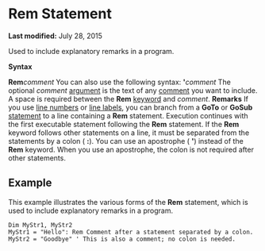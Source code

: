 
# Rem Statement

 **Last modified:** July 28, 2015

Used to include explanatory remarks in a program.

 **Syntax**

 **Rem**_comment_
You can also use the following syntax:
 **'**_comment_
The optional  _comment_ [argument](b8bdf64f-5920-1ae9-16d0-b26d09524a30.md) is the text of any [comment](b8bdf64f-5920-1ae9-16d0-b26d09524a30.md) you want to include. A space is required between the **Rem** [keyword](b8bdf64f-5920-1ae9-16d0-b26d09524a30.md) and _comment_.
 **Remarks**
If you use  [line numbers](b8bdf64f-5920-1ae9-16d0-b26d09524a30.md) or [line labels](b8bdf64f-5920-1ae9-16d0-b26d09524a30.md), you can branch from a  **GoTo** or **GoSub** [statement](b8bdf64f-5920-1ae9-16d0-b26d09524a30.md) to a line containing a **Rem** statement. Execution continues with the first executable statement following the **Rem** statement. If the **Rem** keyword follows other statements on a line, it must be separated from the statements by a colon ( **:**).
You can use an apostrophe ( **'**) instead of the  **Rem** keyword. When you use an apostrophe, the colon is not required after other statements.

## Example

This example illustrates the various forms of the  **Rem** statement, which is used to include explanatory remarks in a program.


```
Dim MyStr1, MyStr2 
MyStr1 = "Hello": Rem Comment after a statement separated by a colon. 
MyStr2 = "Goodbye" ' This is also a comment; no colon is needed. 

```


